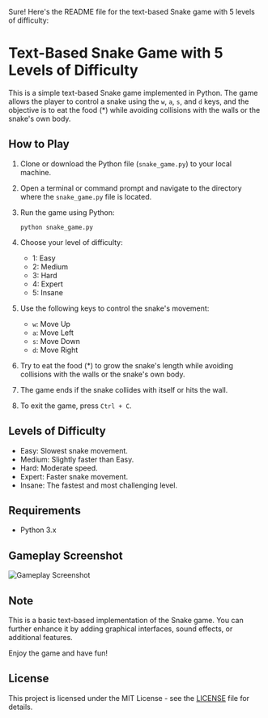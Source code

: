 Sure! Here's the README file for the text-based Snake game with 5 levels of difficulty:

# Text-Based Snake Game with 5 Levels of Difficulty


This is a simple text-based Snake game implemented in Python. The game allows the player to control a snake using the `w`, `a`, `s`, and `d` keys, and the objective is to eat the food (*) while avoiding collisions with the walls or the snake's own body.

## How to Play

1. Clone or download the Python file (`snake_game.py`) to your local machine.

2. Open a terminal or command prompt and navigate to the directory where the `snake_game.py` file is located.

3. Run the game using Python:

   ```
   python snake_game.py
   ```

4. Choose your level of difficulty:
   - 1: Easy
   - 2: Medium
   - 3: Hard
   - 4: Expert
   - 5: Insane

5. Use the following keys to control the snake's movement:
   - `w`: Move Up
   - `a`: Move Left
   - `s`: Move Down
   - `d`: Move Right

6. Try to eat the food (*) to grow the snake's length while avoiding collisions with the walls or the snake's own body.

7. The game ends if the snake collides with itself or hits the wall.

8. To exit the game, press `Ctrl + C`.

## Levels of Difficulty

- Easy: Slowest snake movement.
- Medium: Slightly faster than Easy.
- Hard: Moderate speed.
- Expert: Faster snake movement.
- Insane: The fastest and most challenging level.

## Requirements

- Python 3.x

## Gameplay Screenshot

![Gameplay Screenshot](gameplay_screenshot.png)

## Note

This is a basic text-based implementation of the Snake game. You can further enhance it by adding graphical interfaces, sound effects, or additional features.

Enjoy the game and have fun!

## License

This project is licensed under the MIT License - see the [LICENSE](LICENSE) file for details.

